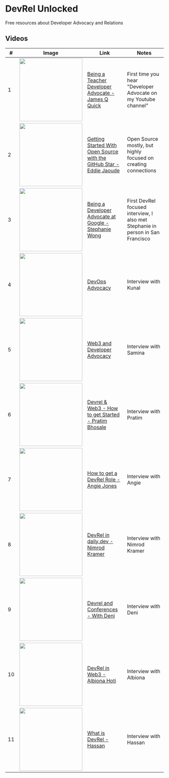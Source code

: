# DevRel Unlocked
Free resources about Developer Advocacy and Relations


## Videos
|#| Image | Link | Notes |
|---| ------------------- | ---------------- | ------- | 
|1| <a href="https://youtu.be/VW27-n6A5Ns?t=133"><img src="https://user-images.githubusercontent.com/18360871/213626592-5e425b67-efff-43ec-9bfd-301aa5ffddaa.jpg" width="200"></a> | [Being a Teacher Developer Advocate - James Q Quick](https://youtu.be/VW27-n6A5Ns?t=133) | First time you hear "Developer Advocate on my Youtube channel" |
|2| <a href="https://youtu.be/EQvvgQHW-kg"><img src="https://user-images.githubusercontent.com/18360871/213630646-e8c12b7e-446d-4aa1-8416-560bb6ca9ceb.jpg" width="200"></a> | [Getting Started With Open Source with the GitHub Star - Eddie Jaoude](https://youtu.be/EQvvgQHW-kg) | Open Source mostly, but highly focused on creating connections |
|3| <a href="https://youtu.be/3n1a7wNyiFc"><img src="https://user-images.githubusercontent.com/18360871/213631681-bb5b132b-f110-4bd9-ac9b-867fa39765ea.jpg" width="200"></a> | [Being a Developer Advocate at Google - Stephanie Wong](https://youtu.be/3n1a7wNyiFc) | First DevRel focused interview, I also met Stephanie in person in San Francisco |
|4| <a href="https://youtu.be/Wh6r6xHPEIg"><img src="https://user-images.githubusercontent.com/18360871/213632783-d54d77b2-85ef-4450-b231-7079533594a0.jpg" width="200"></a> | [DevOps Advocacy](https://youtu.be/Wh6r6xHPEIg) | Interview with Kunal |
|5| <a href="https://youtu.be/E6QoeAwhAJ8"><img src="https://user-images.githubusercontent.com/18360871/213632930-526625a5-10c9-4d46-83d6-ada2c5145389.jpg" width="200"></a> | [Web3 and Developer Advocacy](https://youtu.be/E6QoeAwhAJ8) | Interview with Samina |
|6| <a href="https://youtu.be/azgWjNjYfc0"><img src="https://user-images.githubusercontent.com/18360871/213633344-84f3e679-f456-4e54-9377-deed7f5b245d.jpg" width="200"></a> | [Devrel & Web3 - How to get Started - Pratim Bhosale](https://youtu.be/azgWjNjYfc0) | Interview with Pratim |
|7| <a href="https://youtu.be/xJi51PTbDD4"><img src="https://user-images.githubusercontent.com/18360871/213633643-fa76b87c-9924-4436-9ea4-3b1cd682ebcf.jpg" width="200"></a> | [How to get a DevRel Role - Angie Jones](https://youtu.be/xJi51PTbDD4) | Interview with Angie |
|8| <a href="https://youtu.be/Or6uJEXVchA"><img src="https://user-images.githubusercontent.com/18360871/213633916-966ddcdd-aaed-485b-ae9e-fd300127938d.jpg" width="200"></a> | [DevRel in daily.dev - Nimrod Kramer](https://youtu.be/Or6uJEXVchA) | Interview with Nimrod Kramer |
|9| <a href="https://youtu.be/OclCcu1lz8A"><img src="https://user-images.githubusercontent.com/18360871/213634230-fcf55a90-629f-48b0-8cb4-774b7a3df38d.jpg" width="200"></a> | [Devrel and Conferences - With Deni](https://youtu.be/OclCcu1lz8A) | Interview with Deni |
|10| <a href="https://youtu.be/gP_qby68YtI"><img src="https://user-images.githubusercontent.com/18360871/213634497-90e730bf-bda3-4aed-8164-2653f69975d8.jpg" width="200"></a> | [DevRel in Web3 - Albiona Hoti](https://youtu.be/gP_qby68YtI) | Interview with Albiona |
|11| <a href="https://youtu.be/b7psn3_kPsA"><img src="https://user-images.githubusercontent.com/18360871/213634787-45ddea06-5ee1-4c4d-a11b-a439b95d0589.jpg" width="200"></a> | [What is DevRel - Hassan](https://youtu.be/b7psn3_kPsA) | Interview with Hassan |
